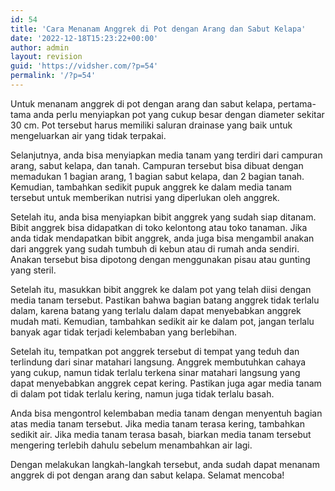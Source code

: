 ```yaml
---
id: 54
title: 'Cara Menanam Anggrek di Pot dengan Arang dan Sabut Kelapa'
date: '2022-12-18T15:23:22+00:00'
author: admin
layout: revision
guid: 'https://vidsher.com/?p=54'
permalink: '/?p=54'
---
```


Untuk menanam anggrek di pot dengan arang dan sabut kelapa, pertama-tama anda perlu menyiapkan pot yang cukup besar dengan diameter sekitar 30 cm. Pot tersebut harus memiliki saluran drainase yang baik untuk mengeluarkan air yang tidak terpakai.

Selanjutnya, anda bisa menyiapkan media tanam yang terdiri dari campuran arang, sabut kelapa, dan tanah. Campuran tersebut bisa dibuat dengan memadukan 1 bagian arang, 1 bagian sabut kelapa, dan 2 bagian tanah. Kemudian, tambahkan sedikit pupuk anggrek ke dalam media tanam tersebut untuk memberikan nutrisi yang diperlukan oleh anggrek.

Setelah itu, anda bisa menyiapkan bibit anggrek yang sudah siap ditanam. Bibit anggrek bisa didapatkan di toko kelontong atau toko tanaman. Jika anda tidak mendapatkan bibit anggrek, anda juga bisa mengambil anakan dari anggrek yang sudah tumbuh di kebun atau di rumah anda sendiri. Anakan tersebut bisa dipotong dengan menggunakan pisau atau gunting yang steril.

Setelah itu, masukkan bibit anggrek ke dalam pot yang telah diisi dengan media tanam tersebut. Pastikan bahwa bagian batang anggrek tidak terlalu dalam, karena batang yang terlalu dalam dapat menyebabkan anggrek mudah mati. Kemudian, tambahkan sedikit air ke dalam pot, jangan terlalu banyak agar tidak terjadi kelembaban yang berlebihan.

Setelah itu, tempatkan pot anggrek tersebut di tempat yang teduh dan terlindung dari sinar matahari langsung. Anggrek membutuhkan cahaya yang cukup, namun tidak terlalu terkena sinar matahari langsung yang dapat menyebabkan anggrek cepat kering. Pastikan juga agar media tanam di dalam pot tidak terlalu kering, namun juga tidak terlalu basah.

Anda bisa mengontrol kelembaban media tanam dengan menyentuh bagian atas media tanam tersebut. Jika media tanam terasa kering, tambahkan sedikit air. Jika media tanam terasa basah, biarkan media tanam tersebut mengering terlebih dahulu sebelum menambahkan air lagi.

Dengan melakukan langkah-langkah tersebut, anda sudah dapat menanam anggrek di pot dengan arang dan sabut kelapa. Selamat mencoba!